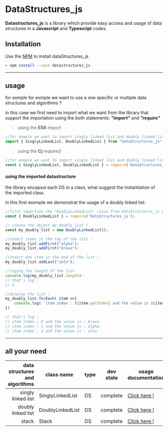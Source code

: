 # DataStructures_js

**Datastructures_js** is a library which provide easy access and usage of data structures in a **Javascript** and **Typescript** codes.

## Installation

Use the [NPM](#) to install dataStructures_js

```bash
> npm install --save datastructures_js
```
___
## usage
for exmple for exmple we want to use a one specific or multiple data structures and algorithms ?

in this case we first need to import what we want from the library that support the importation using the both statements:  __*"import"*__  and __*"require"*__ 
>using the **ES6** _import_

```javascript
//for exmple we want to import singly linked list and doubly linked list !
import { SinglyLinkedList, DoublyLinkedList } from "dataStructures_js"
```
>using the **Cj** _require()_

```javascript
//for exmple we want to import singly linked list and doubly linked list !
const { SinglyLinkedList, DoublyLinkedList } = require('DataStructures_js')
```

#### using the imported datastructure

the library encapsul each DS in a class, what suggest the instantiation of the imported class.
    
in this first exemple we demonstrat the usage of a doubly linked list:

```javascript
//first importion the "DoublyLinkedList" class from DataStructures_js package !
const { DoublyLinkedList } = require('DataStructures_js');

// create the object my_doubly_list !
const my_doubly_list = new DoublyLinkedList();

//insert items in the top of the list :
my_doubly_list.addFirst("alpha");
my_doubly_list.addFirst("bravo");

//insert one item in the end of the list :
my_doubly_list.addLast("zolo");

//loging the length of the list
console.log(my_doubly_list.length):
// that's log :
// 3 

//display the list :
my_doubly_list.forEach( item =>{
    console.log( `item index : ${item.getIndex} and the value is ${item.getData}`)
})

// that's log :
// item index : 0 and the value is : bravo
// item index : 1 and the value is : alpha
// item index : 2 and the value is : zolo
```
___

## all your need

| data structures and algorithms  | class name       | type | dev state | usage documentation            |
|--------------------------------:|------------------|------|-----------|--------------------------------|
| singly linked list              | SinglyLinkedList |  DS  | complete  | [Click here !](https://#)      |
| doubly linked list              | DoublyLinkedList |  DS  | complete  | [Click here !](https://#)      |
| stack                           | Stack            |  DS  | complete  | [Click here !](https://#)      |